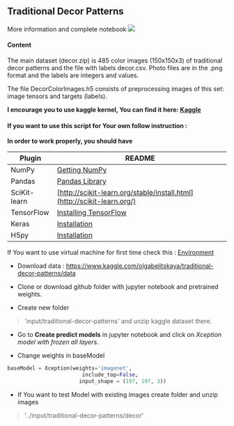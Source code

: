 ## Traditional Decor Patterns  

More information and complete notebook 
[![](https://mateuszgrzyb.pl/wp-content/uploads/2017/07/kaggle-logo-transparent-300.png)](https://www.kaggle.com/olgabelitskaya/traditional-decor-patterns)  

#### Content

The main dataset (decor.zip) is 485 color images (150x150x3) of traditional decor patterns and the file with labels decor.csv. Photo files are in the .png format and the labels are integers and values.

The file DecorColorImages.h5 consists of preprocessing images of this set: image tensors and targets (labels).

**I encourage you to use kaggle kernel, You can find it here: [Kaggle](https://www.kaggle.com/rafalb/transfer-learning-and-image-preprocessing-94)**  

#### If you want to use this script for Your own follow instruction :   

**In order to work properly, you should have**  

| Plugin | README |
| ------ | ------ |
| NumPy | [Getting NumPy](http://www.numpy.org/) |
| Pandas | [Pandas Library](https://pandas.pydata.org/) |
| SciKit-learn | [http://scikit-learn.org/stable/install.html](http://scikit-learn.org/) |
| TensorFlow | [Installing TensorFlow ](https://www.tensorflow.org/install/) |
| Keras | [Installation](https://keras.io/#installation) |
| H5py | [Installation](http://docs.h5py.org/en/latest/build.html)|
  
  
If You want to use virtual machine for first time check this : [Environment](https://github.com/dataworkshop/course_env)  


* Download data : https://www.kaggle.com/olgabelitskaya/traditional-decor-patterns/data  
  
* Clone or download github folder with jupyter notebook and pretrained weights.
  
* Create new folder 
> 'input/traditional-decor-patterns'   and unzip kaggle dataset there.  
  
* Go to **Create predict models** in jupyter notebook and click on *Xception model with frozen all layers*.  
  
* Change weights in baseModel  
``` python
baseModel = Xception(weights='imagenet', 
                        include_top=False,
                       input_shape = (197, 197, 3))
```

* If You want to test Model with existing images create folder  and unzip images
> '../input/traditional-decor-patterns/decor'   


  
